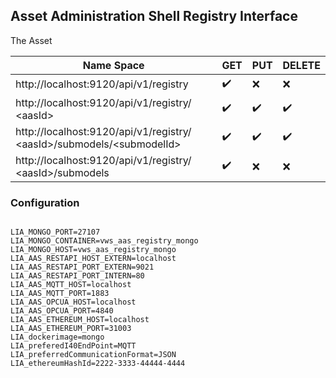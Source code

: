 
## Asset Administration Shell Registry Interface 

The Asset

|                         Name Space                                                  |        GET         |        PUT         |       DELETE       |
|------------------------------------------------------------------------------------ | ------------------ | ------------------ | ------------------ |
|http://localhost:9120/api/v1/registry                                                | :heavy_check_mark: |       :x:          |      :x:           |  
|http://localhost:9120/api/v1/registry/ &lt;aasId&gt;                                 | :heavy_check_mark: | :heavy_check_mark: | :heavy_check_mark: |              
|http://localhost:9120/api/v1/registry/ &lt;aasId&gt;/submodels/&lt;submodelId&gt;    | :heavy_check_mark: | :heavy_check_mark: | :heavy_check_mark: |              
|http://localhost:9120/api/v1/registry/ &lt;aasId&gt;/submodels                       | :heavy_check_mark: |       :x:          |      :x:           |                
  


### Configuration

<pre><code>
LIA_MONGO_PORT=27107
LIA_MONGO_CONTAINER=vws_aas_registry_mongo
LIA_MONGO_HOST=vws_aas_registry_mongo
LIA_AAS_RESTAPI_HOST_EXTERN=localhost
LIA_AAS_RESTAPI_PORT_EXTERN=9021
LIA_AAS_RESTAPI_PORT_INTERN=80
LIA_AAS_MQTT_HOST=localhost
LIA_AAS_MQTT_PORT=1883
LIA_AAS_OPCUA_HOST=localhost
LIA_AAS_OPCUA_PORT=4840
LIA_AAS_ETHEREUM_HOST=localhost
LIA_AAS_ETHEREUM_PORT=31003
LIA_dockerimage=mongo
LIA_preferedI40EndPoint=MQTT
LIA_preferredCommunicationFormat=JSON
LIA_ethereumHashId=2222-3333-44444-4444
</code></pre>

